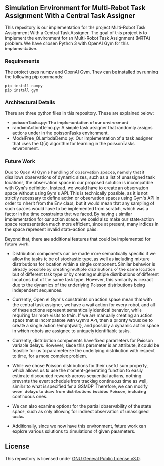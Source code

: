## Simulation Environment for Multi-Robot Task Assignment With a Central Task Assigner

This repository is our implementation for the project Multi-Robot Task Assignment With a Central Task Assigner. The goal of this project is to implement the environment for an Multi-Robot Task Assignment (MRTA) problem. We have chosen Python 3 with OpenAI Gym for this implementation.  

### Requirements

The project uses numpy and OpenAI Gym. They can be installed by running the following pip commands:
```
pip install numpy
pip install gym
```

### Architectural Details

There are three python files in this repository. These are explained below:
* poissonTasks.py: The implementation of our environment
* randomActionDemo.py: A simple task assigner that randomly assigns actions under in the poissonTasks environment.
* ModelFree_QLambdaDemo.py: Our implementation of a task assigner that uses the Q($\lambda$) algorithm for learning in the poissonTasks environment.

  

### Future Work

Due to Open AI Gym's handling of observation spaces, namely that it disallows observations of dynamic sizes, such as a list of unassigned task locations, the observation space in our proposed solution is incompatible with Gym's definition. Instead, we would have to create an observation space without using Gym's API. This is technically possible, as it is not strictly necessary to define action or observation spaces using Gym's API in order to inherit from the Env class, but it would mean that any sampling of such spaces would have to be implemented from scratch, which was a factor in the time constraints that we faced. By having a similar implementation for our action space, we could also make our state-action space representation much more efficient, since at present, many indices in the space represent invalid state-action pairs.
    
Beyond that, there are additional features that could be implemented for future work:

* Distribution components can be made more semantically specific if we allow the tasks to be of stochastic type, as well as including mixture distributions for location within a single component. Similar behavior is already possible by creating multiple distributions of the same location but of different task type or by creating multiple distributions of different locations but of the same task type. However, this similarity is inexact due to the dynamics of the underlying Poisson distributions being independent sequences.

* Currently, Open AI Gym's constraints on action space mean that with the central task assigner, we have a wait action for every robot, and all of these actions represent semantically identical behavior, while requiring far more visits to train. If we are manually creating an action space that is incompatible with Gym's API, then a priority would be to create a single action \emph{wait}, and possibly a dynamic action space in which robots are assigned to uniquely identifiable tasks.

* Currently, distribution components have fixed parameters for Poisson variable delays. However, since this parameter is an attribute, it could be feasible for us to parameterize the underlying distribution with respect to time, for a more complex problem.

* While we chose Poisson distributions for their useful sum property, which allows us to use the moment-generating function to easily estimate discounted rewards across sequential actions, nothing prevents the event schedule from tracking continuous time as well, similar to what is specified for a GSMDP. Therefore, we can modify event delays to draw from distributions besides Poisson, including continuous ones.

* We can also examine options for the partial observability of the state space, such as only allowing for indirect observation of unassigned tasks.

* Additionally, since we now have this environment, future work can explore various solutions to simulations of given parameters.

  
## License
This repository is licensed under [GNU General Public License v3.0](https://www.gnu.org/licenses/gpl-3.0.en.html).